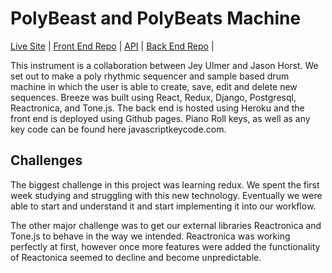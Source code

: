 # PolyBeast and PolyBeats Machine

[Live Site](https://intuitiveharmony.github.io/breeze_front/) | [Front End Repo](https://github.com/IntuitiveHarmony/breeze_front) | [API](https://breeze-back.herokuapp.com/api/sequences) | [Back End Repo](https://github.com/IntuitiveHarmony/breeze_back) |

This instrument is a collaboration between Jey Ulmer and Jason Horst.  We set out to make a poly rhythmic sequencer and sample based drum machine in which the user is able to create, save, edit and delete new sequences.  Breeze was built using React, Redux, Django, Postgresql, Reactronica, and Tone.js.  The back end is hosted using Heroku and the front end is deployed using Github pages. Piano Roll keys, as well as any key code can be found here javascriptkeycode.com.


## Challenges

The biggest challenge in this project was learning redux.  We spent the first week studying and struggling with this new technology.  Eventually we were able to start and understand it and start implementing it into our workflow.   

The other major challenge was to get our external libraries Reactronica and Tone.js to behave in the way we intended.  Reactronica was working perfectly at first, however once more features were added the functionality of Reactonica seemed to decline and become unpredictable.  